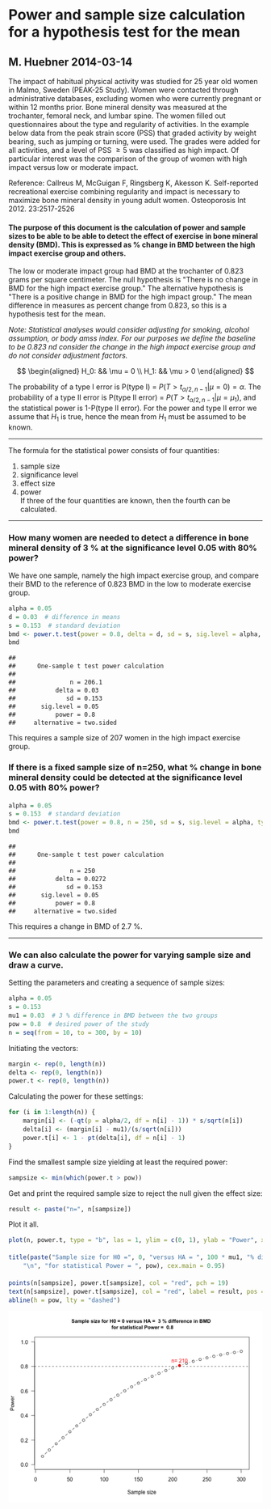 Power and sample size calculation for a hypothesis test for the mean
========================================================
M. Huebner 2014-03-14
-------------------------------------------------------

The impact of habitual physical activity was studied for 25 year old women in Malmo, Sweden (PEAK-25 Study).
Women were contacted through administrative databases, excluding women who were currently pregnant or within 12 months prior. Bone mineral density was measured at the trochanter, femoral neck, and lumbar spine. The women filled out questionnaires about the type and regularity of activities. In the example below data from the peak strain score (PSS) that graded activity by weight bearing, such as jumping or turning, were used. The grades were added for all activities, and a level of PSS $\ge 5$ was classified as high impact. Of particular interest was the comparison of the group of women with high impact versus low or moderate impact.

Reference: Callreus M, McGuigan F, Ringsberg K, Akesson K.  Self-reported recreational exercise combining regularity and impact is  necessary to maximize bone mineral density in young adult women. Osteoporosis Int 2012.  23:2517-2526


#### The purpose of this document is the calculation of power and sample sizes to be able to be able to detect the effect of exercise  in bone mineral density (BMD). This is expressed as % change in BMD between the high impact exercise group and others.

The low or moderate impact group had BMD at the trochanter of 0.823 grams per square centimeter.
The null hypothesis is "There is no change in BMD for the high impact exercise group." The alternative hypothesis is "There is a positive change in BMD for the high impact group." The mean difference in measures as percent change from 0.823, so this is a hypothesis test for the mean.

*Note: Statistical analyses would consider adjusting for smoking, alcohol assumption, or body amss index. For our purposes we define the baseline to be 0.823 nd consider the change in the high impact exercise group and do not consider adjustment factors.*
 
$$
\begin{aligned}
H_0: && \mu = 0 \\
H_1: && \mu > 0
\end{aligned}
$$


The probability of a type I error is P(type I) = $P(T > t_{\alpha/2, n-1} | \mu =0) = \alpha$.
The probability of a type II error is P(type II error) = $P(T > t_{\alpha/2, n-1} | \mu =\mu_1)$, and the statistical power is 1-P(type II error). For the power and type II error we assume that $H_1$ is true, hence the mean from $H_1$ must be assumed to be known. 

***********

The formula for the statistical power consists of four quantities:  
1. sample size  
2. significance level  
3. effect size  
4. power  
If three of the four quantities are known, then the fourth can be calculated.

************

### How many women are needed to detect a difference in bone mineral density of 3 % at the significance level 0.05 with 80% power?

We have one sample, namely the high impact exercise group, and compare their BMD to the reference of 0.823 BMD in the low to moderate exercise group. 


```r
alpha = 0.05
d = 0.03  # difference in means
s = 0.153  # standard deviation
bmd <- power.t.test(power = 0.8, delta = d, sd = s, sig.level = alpha, type = "one.sample")
bmd
```

```
## 
##      One-sample t test power calculation 
## 
##               n = 206.1
##           delta = 0.03
##              sd = 0.153
##       sig.level = 0.05
##           power = 0.8
##     alternative = two.sided
```


This requires a sample size of 207 women in the high impact exercise group.



### If there is a fixed sample size of n=250, what % change in bone mineral density could be detected at the significance level 0.05 with 80% power?



```r
alpha = 0.05
s = 0.153  # standard deviation
bmd <- power.t.test(power = 0.8, n = 250, sd = s, sig.level = alpha, type = "one.sample")
bmd
```

```
## 
##      One-sample t test power calculation 
## 
##               n = 250
##           delta = 0.0272
##              sd = 0.153
##       sig.level = 0.05
##           power = 0.8
##     alternative = two.sided
```



This requires  a change in BMD of 2.7 %.


****************

### We can also calculate the power for varying sample size and draw a curve.

Setting the parameters and creating a sequence of sample sizes:

```r
alpha = 0.05
s = 0.153
mu1 = 0.03  # 3 % difference in BMD between the two groups
pow = 0.8  # desired power of the study
n = seq(from = 10, to = 300, by = 10)
```


Initiating the vectors:


```r
margin <- rep(0, length(n))
delta <- rep(0, length(n))
power.t <- rep(0, length(n))
```



Calculating the power for these settings:

```r
for (i in 1:length(n)) {
    margin[i] <- (-qt(p = alpha/2, df = n[i] - 1)) * s/sqrt(n[i])
    delta[i] <- (margin[i] - mu1)/(s/sqrt(n[i]))
    power.t[i] <- 1 - pt(delta[i], df = n[i] - 1)
}
```


Find the smallest sample size yielding at least the required power:

```r
sampsize <- min(which(power.t > pow))
```


Get and print the required sample size to reject the null given the effect size:

```r
result <- paste("n=", n[sampsize])
```



Plot it all.

```r
plot(n, power.t, type = "b", las = 1, ylim = c(0, 1), ylab = "Power", xlab = "Sample size")

title(paste("Sample size for H0 =", 0, "versus HA = ", 100 * mu1, "% difference in BMD", 
    "\n", "for statistical Power = ", pow), cex.main = 0.95)

points(n[sampsize], power.t[sampsize], col = "red", pch = 19)
text(n[sampsize], power.t[sampsize], col = "red", label = result, pos = 3)
abline(h = pow, lty = "dashed")
```

![plot of chunk unnamed-chunk-8](figure/unnamed-chunk-8.png) 






